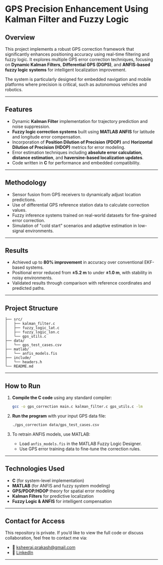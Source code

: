 # GPS Precision Enhancement Using Kalman Filter and Fuzzy Logic

## Overview
This project implements a robust GPS correction framework that significantly enhances positioning accuracy using real-time filtering and fuzzy logic. It explores multiple GPS error correction techniques, focusing on **Dynamic Kalman Filters**, **Differential GPS (DGPS)**, and **ANFIS-based fuzzy logic systems** for intelligent localization improvement.

The system is particularly designed for embedded navigation and mobile platforms where precision is critical, such as autonomous vehicles and robotics.

---

## Features
- Dynamic **Kalman Filter** implementation for trajectory prediction and noise suppression.
- **Fuzzy logic correction systems** built using **MATLAB ANFIS** for latitude and longitude error compensation.
- Incorporation of **Position Dilution of Precision (PDOP)** and **Horizontal Dilution of Precision (HDOP)** metrics for error modeling.
- Error estimation techniques including **absolute error calculation**, **distance estimation**, and **haversine-based localization updates**.
- Code written in **C** for performance and embedded compatibility.

---

## Methodology
- Sensor fusion from GPS receivers to dynamically adjust location predictions.
- Use of differential GPS reference station data to calculate correction values.
- Fuzzy inference systems trained on real-world datasets for fine-grained error correction.
- Simulation of "cold start" scenarios and adaptive estimation in low-signal environments.

---

## Results
- Achieved up to **80% improvement** in accuracy over conventional EKF-based systems.
- Positional error reduced from **±5.2 m** to under **±1.0 m**, with stability in noisy environments.
- Validated results through comparison with reference coordinates and predicted paths.

---

## Project Structure
```
├── src/
│   ├── kalman_filter.c
│   ├── fuzzy_logic_lat.c
│   ├── fuzzy_logic_lon.c
│   └── gps_utils.c
├── data/
│   └── gps_test_cases.csv
├── matlab/
│   └── anfis_models.fis
├── include/
│   └── headers.h
└── README.md
```

---

## How to Run
1. **Compile the C code** using any standard compiler:
   ```bash
   gcc -o gps_correction main.c kalman_filter.c gps_utils.c -lm
   ```

2. **Run the program** with your input GPS data file:
   ```bash
   ./gps_correction data/gps_test_cases.csv
   ```

3. To retrain ANFIS models, use MATLAB:
   - Load `anfis_models.fis` in the MATLAB Fuzzy Logic Designer.
   - Use GPS error training data to fine-tune the correction rules.

---

## Technologies Used
- **C** (for system-level implementation)
- **MATLAB** (for ANFIS and fuzzy system modeling)
- **GPS/PDOP/HDOP** theory for spatial error modeling
- **Kalman Filters** for predictive localization
- **Fuzzy Logic & ANFIS** for intelligent compensation

---

## Contact for Access
This repository is private. If you’d like to view the full code or discuss collaboration, feel free to contact me via:

- 📧 [ksheeraj.prakash@gmail.com](mailto:ksheeraj.prakash@gmail.com)  
- 💼 [LinkedIn](https://www.linkedin.com/in/ksheerajprakash)

---
